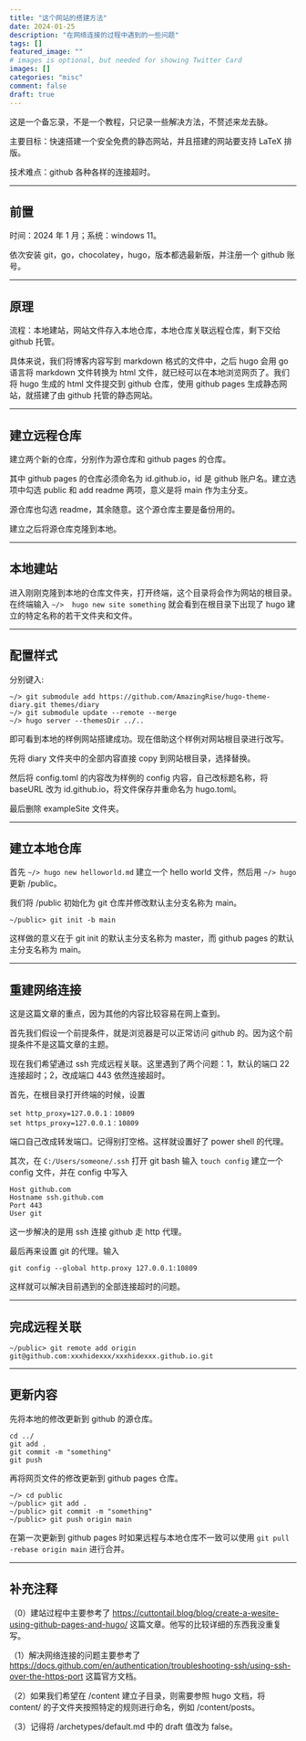 ```yaml
---
title: "这个网站的搭建方法"
date: 2024-01-25
description: "在网络连接的过程中遇到的一些问题"
tags: []
featured_image: ""
# images is optional, but needed for showing Twitter Card
images: []
categories: "misc"
comment: false
draft: true
---
```


这是一个备忘录，不是一个教程，只记录一些解决方法，不赘述来龙去脉。

主要目标：快速搭建一个安全免费的静态网站，并且搭建的网站要支持 LaTeX 排版。

技术难点：github 各种各样的连接超时。

***

## 前置 

时间：2024 年 1 月；系统：windows 11。

依次安装 git，go，chocolatey，hugo，版本都选最新版，并注册一个 github 账号。

***

## 原理

流程：本地建站，网站文件存入本地仓库，本地仓库关联远程仓库，剩下交给 github 托管。

具体来说，我们将博客内容写到 markdown 格式的文件中，之后 hugo 会用 go 语言将 markdown 文件转换为 html 文件，就已经可以在本地浏览网页了。我们将 hugo 生成的 html 文件提交到 github 仓库，使用 github pages 生成静态网站，就搭建了由 github 托管的静态网站。

***

## 建立远程仓库

建立两个新的仓库，分别作为源仓库和 github pages 的仓库。

其中 github pages 的仓库必须命名为 id.github.io，id 是 github 账户名。建立选项中勾选 public 和 add readme 两项，意义是将 main 作为主分支。

源仓库也勾选 readme，其余随意。这个源仓库主要是备份用的。

建立之后将源仓库克隆到本地。

***

## 本地建站

进入刚刚克隆到本地的仓库文件夹，打开终端，这个目录将会作为网站的根目录。在终端输入 `~/>  hugo new site something` 就会看到在根目录下出现了 hugo 建立的特定名称的若干文件夹和文件。

***

## 配置样式

分别键入: 

    ~/> git submodule add https://github.com/AmazingRise/hugo-theme-diary.git themes/diary
    ~/> git submodule update --remote --merge
    ~/> hugo server --themesDir ../..
    
即可看到本地的样例网站搭建成功。现在借助这个样例对网站根目录进行改写。

先将 diary 文件夹中的全部内容直接 copy 到网站根目录，选择替换。

然后将 config.toml 的内容改为样例的 config 内容，自己改标题名称，将 baseURL 改为 id.github.io，将文件保存并重命名为 hugo.toml。

最后删除 exampleSite 文件夹。

***

## 建立本地仓库

首先 `~/> hugo new helloworld.md` 建立一个 hello world 文件，然后用 `~/> hugo` 更新 /public。

我们将 /public 初始化为 git 仓库并修改默认主分支名称为 main。

    ~/public> git init -b main

这样做的意义在于 git init 的默认主分支名称为 master，而 github pages 的默认主分支名称为 main。

***

## 重建网络连接

这是这篇文章的重点，因为其他的内容比较容易在网上查到。

首先我们假设一个前提条件，就是浏览器是可以正常访问 github 的。因为这个前提条件不是这篇文章的主题。

现在我们希望通过 ssh 完成远程关联。这里遇到了两个问题：1，默认的端口 22 连接超时；2，改成端口 443 依然连接超时。

首先，在根目录打开终端的时候，设置

    set http_proxy=127.0.0.1：10809
    set https_proxy=127.0.0.1：10809

端口自己改成转发端口。记得别打空格。这样就设置好了 power shell 的代理。

其次，在 `C:/Users/someone/.ssh` 打开 git bash 输入 `touch config` 建立一个 config 文件，并在 config 中写入 

    Host github.com
    Hostname ssh.github.com
    Port 443
    User git

这一步解决的是用 ssh 连接 github 走 http 代理。

最后再来设置 git 的代理。输入 

    git config --global http.proxy 127.0.0.1:10809

这样就可以解决目前遇到的全部连接超时的问题。

***

## 完成远程关联

    ~/public> git remote add origin git@github.com:xxxhidexxx/xxxhidexxx.github.io.git

***

## 更新内容

先将本地的修改更新到 github 的源仓库。

    cd ../
    git add .
    git commit -m "something"
    git push

再将网页文件的修改更新到 github pages 仓库。

    ~/> cd public
    ~/public> git add .
    ~/public> git commit -m "something"
    ~/public> git push origin main

在第一次更新到 github pages 时如果远程与本地仓库不一致可以使用 `git pull -rebase origin main` 进行合并。

***

## 补充注释

（0）建站过程中主要参考了 https://cuttontail.blog/blog/create-a-wesite-using-github-pages-and-hugo/ 这篇文章。他写的比较详细的东西我没重复写。

（1）解决网络连接的问题主要参考了 https://docs.github.com/en/authentication/troubleshooting-ssh/using-ssh-over-the-https-port 这篇官方文档。

（2）如果我们希望在 /content 建立子目录，则需要参照 hugo 文档，将 content/ 的子文件夹按照特定的规则进行命名，例如 /content/posts。

（3）记得将 /archetypes/default.md 中的 draft 值改为 false。
